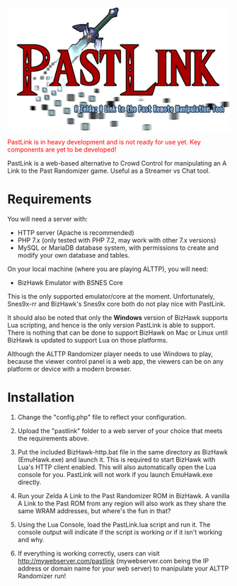 <img src="https://raw.githubusercontent.com/HatchlingByHeart/PastLink/main/public/images/pl_logo_small.png" alt="PastLink Logo">

<span style="color:red;">PastLink is in heavy development and is not ready for use yet. Key components are yet to be developed!</span>

PastLink is a web-based alternative to Crowd Control for manipulating an A Link to the Past Randomizer game. Useful as a Streamer vs Chat tool.

# Requirements

You will need a server with:

- HTTP server (Apache is recommended)
- PHP 7.x (only tested with PHP 7.2, may work with other 7.x versions)
- MySQL or MariaDB database system, with permissions to create and modify your own database and tables.

On your local machine (where you are playing ALTTP), you will need:

- BizHawk Emulator with BSNES Core

This is the only supported emulator/core at the moment. Unfortunately, Snes9x-rr and BizHawk's Snes9x core both do not play nice with PastLink.

It should also be noted that only the **Windows** version of BizHawk supports Lua scripting, and hence is the only version PastLink is able to support. There is nothing that can be done to support BizHawk on Mac or Linux until BizHawk is updated to support Lua on those platforms.

Although the ALTTP Randomizer player needs to use Windows to play, because the viewer control panel is a web app, the viewers can be on any platform or device with a modern browser.

# Installation

1. Change the "config.php" file to reflect your configuration.

2. Upload the "pastlink" folder to a web server of your choice that meets the requirements above.

3. Put the included BizHawk-http.bat file in the same directory as BizHawk (EmuHawk.exe) and launch it. This is required to start BizHawk with Lua's HTTP client enabled. This will also automatically open the Lua console for you. PastLink will not work if you launch EmuHawk.exe directly.
 
4. Run your Zelda A Link to the Past Randomizer ROM in BizHawk. A vanilla A Link to the Past ROM from any region will also work as they share the same WRAM addresses, but where's the fun in that?

5. Using the Lua Console, load the PastLink.lua script and run it. The console output will indicate if the script is working or if it isn't working and why.
 
6. If everything is working correctly, users can visit http://mywebserver.com/pastlink (mywebserver.com being the IP address or domain name for your web server) to manipulate your ALTTP Randomizer run!